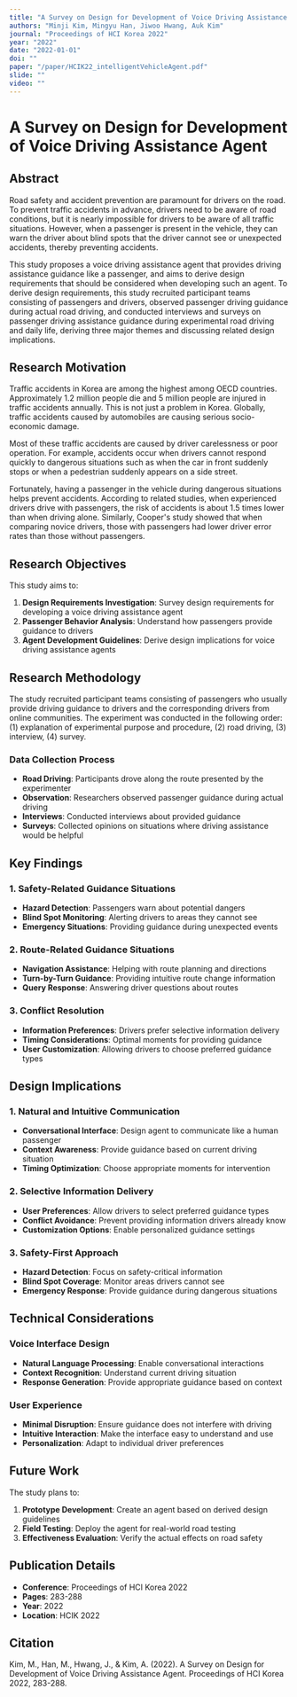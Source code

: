 ```yaml
---
title: "A Survey on Design for Development of Voice Driving Assistance Agent"
authors: "Minji Kim, Mingyu Han, Jiwoo Hwang, Auk Kim"
journal: "Proceedings of HCI Korea 2022"
year: "2022"
date: "2022-01-01"
doi: ""
paper: "/paper/HCIK22_intelligentVehicleAgent.pdf"
slide: ""
video: ""
---
```


# A Survey on Design for Development of Voice Driving Assistance Agent

## Abstract

Road safety and accident prevention are paramount for drivers on the road. To prevent traffic accidents in advance, drivers need to be aware of road conditions, but it is nearly impossible for drivers to be aware of all traffic situations. However, when a passenger is present in the vehicle, they can warn the driver about blind spots that the driver cannot see or unexpected accidents, thereby preventing accidents.

This study proposes a voice driving assistance agent that provides driving assistance guidance like a passenger, and aims to derive design requirements that should be considered when developing such an agent. To derive design requirements, this study recruited participant teams consisting of passengers and drivers, observed passenger driving guidance during actual road driving, and conducted interviews and surveys on passenger driving assistance guidance during experimental road driving and daily life, deriving three major themes and discussing related design implications.

## Research Motivation

Traffic accidents in Korea are among the highest among OECD countries. Approximately 1.2 million people die and 5 million people are injured in traffic accidents annually. This is not just a problem in Korea. Globally, traffic accidents caused by automobiles are causing serious socio-economic damage.

Most of these traffic accidents are caused by driver carelessness or poor operation. For example, accidents occur when drivers cannot respond quickly to dangerous situations such as when the car in front suddenly stops or when a pedestrian suddenly appears on a side street.

Fortunately, having a passenger in the vehicle during dangerous situations helps prevent accidents. According to related studies, when experienced drivers drive with passengers, the risk of accidents is about 1.5 times lower than when driving alone. Similarly, Cooper's study showed that when comparing novice drivers, those with passengers had lower driver error rates than those without passengers.

## Research Objectives

This study aims to:
1. **Design Requirements Investigation**: Survey design requirements for developing a voice driving assistance agent
2. **Passenger Behavior Analysis**: Understand how passengers provide guidance to drivers
3. **Agent Development Guidelines**: Derive design implications for voice driving assistance agents

## Research Methodology

The study recruited participant teams consisting of passengers who usually provide driving guidance to drivers and the corresponding drivers from online communities. The experiment was conducted in the following order: (1) explanation of experimental purpose and procedure, (2) road driving, (3) interview, (4) survey.

### Data Collection Process
- **Road Driving**: Participants drove along the route presented by the experimenter
- **Observation**: Researchers observed passenger guidance during actual driving
- **Interviews**: Conducted interviews about provided guidance
- **Surveys**: Collected opinions on situations where driving assistance would be helpful

## Key Findings

### 1. Safety-Related Guidance Situations
- **Hazard Detection**: Passengers warn about potential dangers
- **Blind Spot Monitoring**: Alerting drivers to areas they cannot see
- **Emergency Situations**: Providing guidance during unexpected events

### 2. Route-Related Guidance Situations
- **Navigation Assistance**: Helping with route planning and directions
- **Turn-by-Turn Guidance**: Providing intuitive route change information
- **Query Response**: Answering driver questions about routes

### 3. Conflict Resolution
- **Information Preferences**: Drivers prefer selective information delivery
- **Timing Considerations**: Optimal moments for providing guidance
- **User Customization**: Allowing drivers to choose preferred guidance types

## Design Implications

### 1. Natural and Intuitive Communication
- **Conversational Interface**: Design agent to communicate like a human passenger
- **Context Awareness**: Provide guidance based on current driving situation
- **Timing Optimization**: Choose appropriate moments for intervention

### 2. Selective Information Delivery
- **User Preferences**: Allow drivers to select preferred guidance types
- **Conflict Avoidance**: Prevent providing information drivers already know
- **Customization Options**: Enable personalized guidance settings

### 3. Safety-First Approach
- **Hazard Detection**: Focus on safety-critical information
- **Blind Spot Coverage**: Monitor areas drivers cannot see
- **Emergency Response**: Provide guidance during dangerous situations

## Technical Considerations

### Voice Interface Design
- **Natural Language Processing**: Enable conversational interactions
- **Context Recognition**: Understand current driving situation
- **Response Generation**: Provide appropriate guidance based on context

### User Experience
- **Minimal Disruption**: Ensure guidance does not interfere with driving
- **Intuitive Interaction**: Make the interface easy to understand and use
- **Personalization**: Adapt to individual driver preferences

## Future Work

The study plans to:
1. **Prototype Development**: Create an agent based on derived design guidelines
2. **Field Testing**: Deploy the agent for real-world road testing
3. **Effectiveness Evaluation**: Verify the actual effects on road safety

## Publication Details

- **Conference**: Proceedings of HCI Korea 2022
- **Pages**: 283-288
- **Year**: 2022
- **Location**: HCIK 2022

## Citation

Kim, M., Han, M., Hwang, J., & Kim, A. (2022). A Survey on Design for Development of Voice Driving Assistance Agent. Proceedings of HCI Korea 2022, 283-288. 